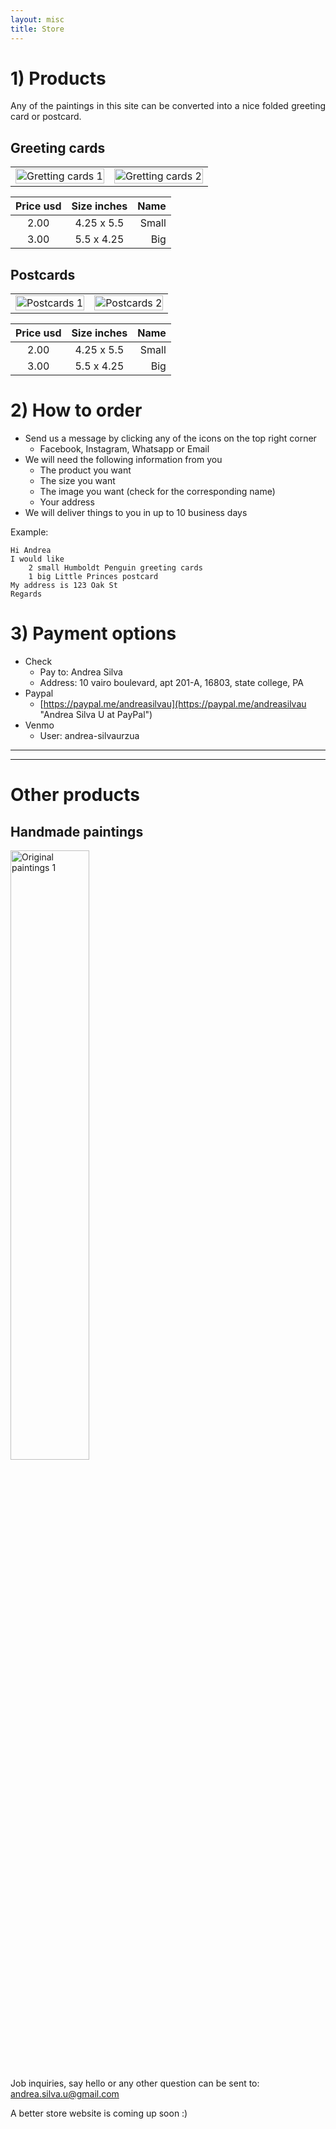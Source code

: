 ```yaml
---
layout: misc
title: Store
---
```


# 1) Products

<p align="justify">
    Any of the paintings in this site can be converted into a nice folded 
    greeting card or postcard. 
</p>

## Greeting cards
<table border="0" style="width:100%">
<tr>
    <td style="width:50%">
        <img border="0" alt="Gretting cards 1" src="https://andreasilvau.github.io/assets/img/shop/4.jpeg" style="width:100%">
    </td>
    <td style="width:50%">
        <img border="0" alt="Gretting cards 2" src="https://andreasilvau.github.io/assets/img/shop/5.jpeg" style="width:100%">
    </td>
</tr>
</table>


|Price usd    | Size inches    | Name     |
|:-----------:|:--------------:|---------:|
|2.00         | 4.25 x 5.5     | Small    |
|3.00         | 5.5 x 4.25     | Big      |

## Postcards
<table border="0" style="width:100%">
<tr>
    <td style="width:50%">
        <img border="0" alt="Postcards 1" src="https://andreasilvau.github.io/assets/img/shop/2.jpg" style="width:100%">
    </td>
    <td style="width:50%">
        <img border="0" alt="Postcards 2" src="https://andreasilvau.github.io/assets/img/shop/3.jpg" style="width:100%">
    </td>
</tr>
</table>

|Price usd    | Size inches    | Name     |
|:-----------:|:--------------:|---------:|
|2.00         | 4.25 x 5.5     | Small    |
|3.00         | 5.5 x 4.25     | Big      |

# 2) How to order
* Send us a message by clicking any of the icons on the top right corner 
  * Facebook, Instagram, Whatsapp or Email
* We will need the following information from you
  * The product you want
  * The size you want
  * The image you want (check for the corresponding name)
  * Your address
* We will deliver things to you in up to 10 business days

Example: 
```
Hi Andrea
I would like
    2 small Humboldt Penguin greeting cards  
    1 big Little Princes postcard
My address is 123 Oak St
Regards
```

# 3) Payment options

* Check
  * Pay to: Andrea Silva
  * Address: 10 vairo boulevard, apt 201-A, 16803, state college, PA
* Paypal
  * [https://paypal.me/andreasilvau](https://paypal.me/andreasilvau "Andrea Silva U at PayPal")
* Venmo
  * User: andrea-silvaurzua

***
***

# Other products

## Handmade paintings
<img border="0" alt="Original paintings 1" src="https://andreasilvau.github.io/assets/img/shop/1.jpeg" style="width:50%">

Job inquiries, say hello or any other question can be sent to: 
andrea.silva.u@gmail.com

A better store website is coming up soon :)

